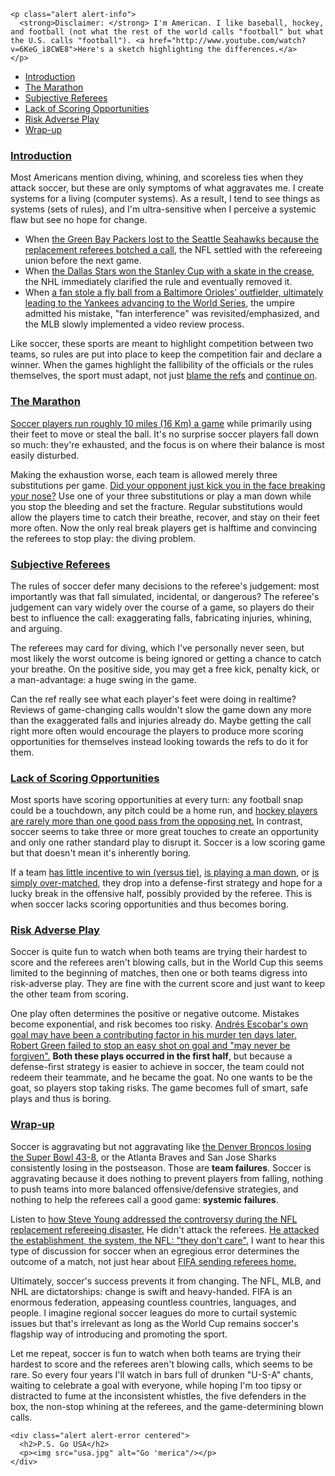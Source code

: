 ```raw
<p class="alert alert-info">
  <strong>Disclaimer: </strong> I'm American. I like baseball, hockey, and football (not what the rest of the world calls "football" but what the U.S. calls "football"). <a href="http://www.youtube.com/watch?v=6KeG_i8CWE8">Here's a sketch highlighting the differences.</a>
</p>
```

* [Introduction](#introduction)
* [The Marathon](#the-marathon)
* [Subjective Referees](#subjective-referees)
* [Lack of Scoring Opportunities](#lack-of-scoring-opportunities)
* [Risk Adverse Play](#risk-adverse-play)
* [Wrap-up](#wrap-up)

### [Introduction](#introduction)

Most Americans mention diving, whining, and scoreless ties when they attack soccer, but these are only symptoms of what aggravates me. I create systems for a living (computer systems). As a result, I tend to see things as systems (sets of rules), and I'm ultra-sensitive when I perceive a systemic flaw but see no hope for change.

* When [the Green Bay Packers lost to the Seattle Seahawks because the replacement referees botched a call](http://www.youtube.com/watch?v=HInIZ4CdVOw), the NFL settled with the refereeing union before the next game.
* When [the Dallas Stars won the Stanley Cup with a skate in the crease](http://proicehockey.about.com/od/history/f/no_goal.htm), the NHL immediately clarified the rule and eventually removed it.
* When [a fan stole a fly ball from a Baltimore Orioles' outfielder, ultimately leading to the Yankees advancing to the World Series](http://m.mlb.com/video/v3345251/bb-moments-96-alcs-gm-1-fan-helps-jeters-homer), the umpire admitted his mistake, "fan interference" was revisited/emphasized, and the MLB slowly implemented a video review process.

Like soccer, these sports are meant to highlight competition between two teams, so rules are put into place to keep the competition fair and declare a winner. When the games highlight the fallibility of the officials or the rules themselves, the sport must adapt, not just [blame the refs](http://www.huffingtonpost.com/2014/06/21/bosnia-offside-nigeria-world-cup_n_5518605.html) and [continue on](http://www.dailymail.co.uk/sport/worldcup2014/article-2661454/Yuichi-Nishimura-carries-World-Cup-duty-Croatia-controversy-against-Brazil-fire-referee-fourth-official-Honduras-vs-Ecuador.html).

### [The Marathon](#the-marathon)

[Soccer players run roughly 10 miles (16 Km) a game](http://gizmodo.com/5992583/how-far-do-you-run-in-different-sports) while primarily using their feet to move or steal the ball. It's no surprise soccer players fall down so much: they're exhausted, and the focus is on where their balance is most easily disturbed.

Making the exhaustion worse, each team is allowed merely three substitutions per game. [Did your opponent just kick you in the face breaking your nose?](http://www.mlssoccer.com/worldcup/2014/news/article/2014/06/17/world-cup-clint-dempsey-breaks-his-nose-against-ghana-still-likely-play-agai) Use one of your three substitutions or play a man down while you stop the bleeding and set the fracture. Regular substitutions would allow the players time to catch their breathe, recover, and stay on their feet more often. Now the only real break players get is halftime and convincing the referees to stop play: the diving problem.

### [Subjective Referees](#subjective-referees)

The rules of soccer defer many decisions to the referee's judgement: most importantly was that fall simulated, incidental, or dangerous? The referee's judgement can vary widely over the course of a game, so players do their best to influence the call: exaggerating falls, fabricating injuries, whining, and arguing.

The referees may card for diving, which I've personally never seen, but most likely the worst outcome is being ignored or getting a chance to catch your breathe. On the positive side, you may get a free kick, penalty kick, or a man-advantage: a huge swing in the game.

Can the ref really see what each player's feet were doing in realtime? Reviews of game-changing calls wouldn't slow the game down any more than the exaggerated falls and injuries already do. Maybe getting the call right more often would encourage the players to produce more scoring opportunities for themselves instead looking towards the refs to do it for them.

### [Lack of Scoring Opportunities](#lack-of-scoring-opportunities)

Most sports have scoring opportunities at every turn: any football snap could be a touchdown, any pitch could be a home run, and [hockey players are rarely more than one good pass from the opposing net.](https://www.youtube.com/watch?v=YRkl1AfO8D4) In contrast, soccer seems to take three or more great touches to create an opportunity and only one rather standard play to disrupt it. Soccer is a low scoring game but that doesn't mean it's inherently boring.

If a team [has little incentive to win (versus tie)](http://en.wikipedia.org/wiki/2014_FIFA_World_Cup_Group_A#Brazil_vs_Mexico), [is playing a man down](http://en.wikipedia.org/wiki/2014_FIFA_World_Cup_Group_C#Japan_vs_Greece), or [is simply over-matched](http://en.wikipedia.org/wiki/2010_FIFA_World_Cup_Final), they drop into a defense-first strategy and hope for a lucky break in the offensive half, possibly provided by the referee. This is when soccer lacks scoring opportunities and thus becomes boring.

### [Risk Adverse Play](#risk-adverse-play)

Soccer is quite fun to watch when both teams are trying their hardest to score and the referees aren't blowing calls, but in the World Cup this seems limited to the beginning of matches, then one or both teams digress into risk-adverse play. They are fine with the current score and just want to keep the other team from scoring.

One play often determines the positive or negative outcome. Mistakes become exponential, and risk becomes too risky. [Andrés Escobar's own goal may have been a contributing factor in his murder ten days later.](http://en.wikipedia.org/wiki/Andr%C3%A9s_Escobar#Death) [Robert Green failed to stop an easy shot on goal and "may never be forgiven".](http://www.thedailybeast.com/articles/2010/06/13/robert-greens-world-cup-error-may-never-be-forgiven.html) __Both these plays occurred in the first half__, but because a defense-first strategy is easier to achieve in soccer, the team could not redeem their teammate, and he became the goat. No one wants to be the goat, so players stop taking risks. The game becomes full of smart, safe plays and thus is boring.

### [Wrap-up](#wrap-up)

Soccer is aggravating but not aggravating like [the Denver Broncos losing the Super Bowl 43-8](http://en.wikipedia.org/wiki/Super_Bowl_XLVIII), or the Atlanta Braves and San Jose Sharks consistently losing in the postseason. Those are __team failures__. Soccer is aggravating because it does nothing to prevent players from falling, nothing to push teams into more balanced offensive/defensive strategies, and nothing to help the referees call a good game: __systemic failures__.

Listen to [how Steve Young addressed the controversy during the NFL replacement refereeing disaster.](http://www.youtube.com/watch?v=I03PpjMMqgA) He didn't attack the referees. [He attacked the establishment, the system, the NFL: "they don't care".](http://www.youtube.com/watch?v=EKjJbgyG-SU#t=25s) I want to hear this type of discussion for soccer when an egregious error determines the outcome of a match, not just hear about [FIFA sending referees home.](http://www.bloomberg.com/news/2010-06-29/world-cup-referees-coulibaly-larrionda-sent-home-after-errors-in-matches.html)

Ultimately, soccer's success prevents it from changing. The NFL, MLB, and NHL are dictatorships: change is swift and heavy-handed. FIFA is an enormous federation, appeasing countless countries, languages, and people. I imagine regional soccer leagues do more to curtail systemic issues but that's irrelevant as long as the World Cup remains soccer's flagship way of introducing and promoting the sport.

Let me repeat, soccer is fun to watch when both teams are trying their hardest to score and the referees aren't blowing calls, which seems to be rare. So every four years I'll watch in bars full of drunken "U-S-A" chants, waiting to celebrate a goal with everyone, while hoping I'm too tipsy or distracted to fume at the inconsistent whistles, the five defenders in the box, the non-stop whining at the referees, and the game-determining blown calls.

```raw
<div class="alert alert-error centered">
  <h2>P.S. Go USA</h2>
  <p><img src="usa.jpg" alt="Go 'merica"/></p>
</div>
```
